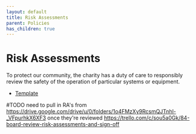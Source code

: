 ```yaml
---
layout: default
title: Risk Assessments
parent: Policies
has_children: true
---
```


# Risk Assessments

To protect our community, the charity has a duty of care to responsibly review the safety of the operation of particular systems or equipment. 

* [Template](https://docs.google.com/document/d/1lzQE6UKIcvWFYwMYa8ka1d9tRqdb4UPgKnLKoH6pDMQ/edit?usp=sharing)

#TODO need to pull in RA's from https://drive.google.com/drive/u/0/folders/1o4FMzXy9RcsmQJTnhl-_VFpurhkX6XF3 once they're reviewed https://trello.com/c/sou5a0Gk/84-board-review-risk-assessments-and-sign-off